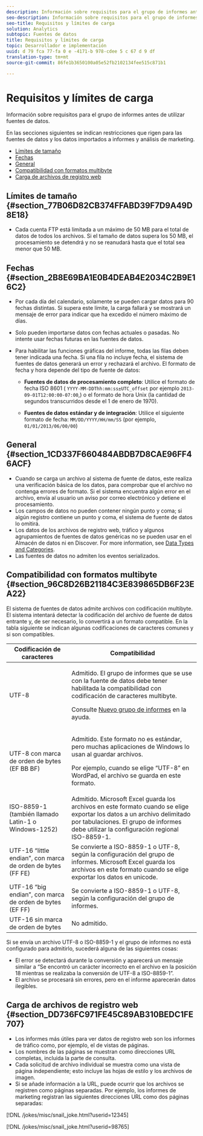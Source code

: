```yaml
---
description: Información sobre requisitos para el grupo de informes antes de utilizar fuentes de datos.
seo-description: Información sobre requisitos para el grupo de informes antes de utilizar fuentes de datos.
seo-title: Requisitos y límites de carga
solution: Analytics
subtopic: Fuentes de datos
title: Requisitos y límites de carga
topic: Desarrollador e implementación
uuid: d 79 fca 77-fa 0 e -4171-b 978-cdee 5 c 67 d 9 df
translation-type: tm+mt
source-git-commit: 86fe1b3650100a05e52fb2102134fee515c871b1

---
```



# Requisitos y límites de carga

Información sobre requisitos para el grupo de informes antes de utilizar fuentes de datos.

En las secciones siguientes se indican restricciones que rigen para las fuentes de datos y los datos importados a informes y análisis de marketing.

* [Límites de tamaño](../../import/c-data-sources/datasrc-requirements.md#section_77B06D82CB374FFABD39F7D9A49D8E18)
* [Fechas](../../import/c-data-sources/datasrc-requirements.md#section_2B8E69BA1E0B4DEAB4E2034C2B9E16C2)
* [General](../../import/c-data-sources/datasrc-requirements.md#section_1CD337F660484ABDB7D8CAE96FF46ACF)
* [Compatibilidad con formatos multibyte](../../import/c-data-sources/datasrc-requirements.md#section_96C8D26B21184C3E839865DB6F23EA22)
* [Carga de archivos de registro web](../../import/c-data-sources/datasrc-requirements.md#section_DD736FC971FE45C89AB310BEDC1FE707)

## Límites de tamaño {#section_77B06D82CB374FFABD39F7D9A49D8E18}

* Cada cuenta FTP está limitada a un máximo de 50 MB para el total de datos de todos los archivos. Si el tamaño de datos supera los 50 MB, el procesamiento se detendrá y no se reanudará hasta que el total sea menor que 50 MB.

## Fechas {#section_2B8E69BA1E0B4DEAB4E2034C2B9E16C2}

* Por cada día del calendario, solamente se pueden cargar datos para 90 fechas distintas. Si supera este límite, la carga fallará y se mostrará un mensaje de error para indicar que ha excedido el número máximo de días.
* Solo pueden importarse datos con fechas actuales o pasadas. No intente usar fechas futuras en las fuentes de datos.
* Para habilitar las funciones gráficas del informe, todas las filas deben tener indicada una fecha. Si una fila no incluye fecha, el sistema de fuentes de datos generará un error y rechazará el archivo. El formato de fecha y hora depende del tipo de fuente de datos:

   * **Fuentes de datos de procesamiento completo**: Utilice el formato de fecha ISO 8601 ( `YYYY-MM-DDThh:mm:ss±UTC_offset` por ejemplo `2013-09-01T12:00:00-07:00`,) o el formato de hora Unix (la cantidad de segundos transcurridos desde el 1 de enero de 1970).

   * **Fuentes de datos estándar y de integración**: Utilice el siguiente formato de fecha: `MM/DD/YYYY/HH/mm/SS` (por ejemplo, `01/01/2013/06/00/00`)

## General {#section_1CD337F660484ABDB7D8CAE96FF46ACF}

* Cuando se carga un archivo al sistema de fuente de datos, este realiza una verificación básica de los datos, para comprobar que el archivo no contenga errores de formato. Si el sistema encuentra algún error en el archivo, envía al usuario un aviso por correo electrónico y detiene el procesamiento.
* Los campos de datos no pueden contener ningún punto y coma; si algún registro contiene un punto y coma, el sistema de fuente de datos lo omitirá.
* Los datos de los archivos de registro web, tráfico y algunos agrupamientos de fuentes de datos genéricas no se pueden usar en el Almacén de datos ni en Discover. For more information, see [Data Types and Categories](../../import/c-data-sources/c-datasrc-types/datasrc-categories.md#concept_42D1534F48324F20B4F9297FC4022105).
* Las fuentes de datos no admiten los eventos serializados.

## Compatibilidad con formatos multibyte {#section_96C8D26B21184C3E839865DB6F23EA22}

El sistema de fuentes de datos admite archivos con codificación multibyte. El sistema intentará detectar la codificación del archivo de fuente de datos entrante y, de ser necesario, lo convertirá a un formato compatible. En la tabla siguiente se indican algunas codificaciones de caracteres comunes y si son compatibles.

<table id="table_F9E685D7EEAB49A9ABAD622AE630EC21"> 
 <thead> 
  <tr> 
   <th colname="col1" class="entry"> Codificación de caracteres </th> 
   <th colname="col2" class="entry"> Compatibilidad </th> 
  </tr> 
 </thead>
 <tbody> 
  <tr> 
   <td colname="col1"> UTF-8 </td> 
   <td colname="col2"> <p>Admitido. El grupo de informes que se use con la fuente de datos debe tener habilitada la compatibilidad con codificación de caracteres multibyte. </p> <p>Consulte <a href="https://marketing.adobe.com/resources/help/en_US/reference/index.html?f=new_report_suite" format="https" scope="external">Nuevo grupo de informes</a> en la ayuda. </p> </td> 
  </tr> 
  <tr> 
   <td colname="col1"> UTF-8 con marca de orden de bytes (EF BB BF) </td> 
   <td colname="col2"> <p>Admitido. Este formato no es estándar, pero muchas aplicaciones de Windows lo usan al guardar archivos. </p> <p>Por ejemplo, cuando se elige “UTF-8” en WordPad, el archivo se guarda en este formato. </p> </td> 
  </tr> 
  <tr> 
   <td colname="col1"> ISO-8859-1 (también llamado Latin-1 o Windows-1252) </td> 
   <td colname="col2"> Admitido. Microsoft Excel guarda los archivos en este formato cuando se elige exportar los datos a un archivo delimitado por tabulaciones. El grupo de informes debe utilizar la configuración regional ISO-8859-1. </td> 
  </tr> 
  <tr> 
   <td colname="col1"> UTF-16 “little endian”, con marca de orden de bytes (FF FE) </td> 
   <td colname="col2"> Se convierte a ISO-8859-1 o UTF-8, según la configuración del grupo de informes. Microsoft Excel guarda los archivos en este formato cuando se elige exportar los datos en unicode. </td> 
  </tr> 
  <tr> 
   <td colname="col1"> UTF-16 “big endian”, con marca de orden de bytes (EF FF) </td> 
   <td colname="col2"> Se convierte a ISO-8859-1 o UTF-8, según la configuración del grupo de informes.  </td> 
  </tr> 
  <tr> 
   <td colname="col1"> UTF-16 sin marca de orden de bytes </td> 
   <td colname="col2"> No admitido. </td> 
  </tr> 
 </tbody> 
</table>

Si se envía un archivo UTF-8 o ISO-8859-1 y el grupo de informes no está configurado para admitirlo, sucederá alguna de las siguientes cosas:

* El error se detectará durante la conversión y aparecerá un mensaje similar a “Se encontró un carácter incorrecto en el archivo en la posición 18 mientras se realizaba la conversión de UTF-8 a ISO-8859-1”.
* El archivo se procesará sin errores, pero en el informe aparecerán datos ilegibles.

## Carga de archivos de registro web {#section_DD736FC971FE45C89AB310BEDC1FE707}

* Los informes más útiles para ver datos de registro web son los informes de tráfico como, por ejemplo, el de vistas de páginas.
* Los nombres de las páginas se muestran como direcciones URL completas, incluida la parte de consulta.
* Cada solicitud de archivo individual se muestra como una vista de página independiente; esto incluye las hojas de estilo y los archivos de imagen.
* Si se añade información a la URL, puede ocurrir que los archivos se registren como páginas separadas. Por ejemplo, los informes de marketing registran las siguientes direcciones URL como dos páginas separadas:

[!DNL /jokes/misc/snail_joke.html?userid=12345]

[!DNL /jokes/misc/snail_joke.html?userid=98765]
